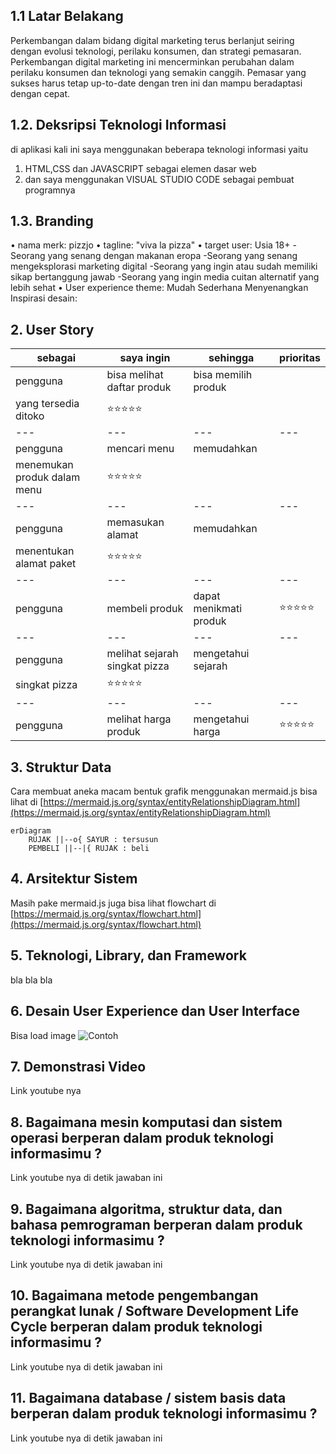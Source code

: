 ## 1.1 Latar Belakang

Perkembangan dalam bidang digital marketing terus berlanjut seiring dengan evolusi teknologi, perilaku konsumen, dan strategi pemasaran. Perkembangan digital marketing ini mencerminkan perubahan dalam perilaku konsumen dan teknologi yang semakin canggih. Pemasar yang sukses harus tetap up-to-date dengan tren ini dan mampu beradaptasi dengan cepat.

## 1.2. Deksripsi Teknologi Informasi

di aplikasi kali ini saya menggunakan beberapa teknologi informasi yaitu
1. HTML,CSS dan JAVASCRIPT sebagai elemen dasar web
2. dan saya menggunakan VISUAL STUDIO CODE sebagai pembuat programnya  


## 1.3. Branding

•	nama merk: pizzjo
•	tagline: "viva la pizza"
•	target user: Usia 18+
    -Seorang yang senang dengan makanan eropa 
    -Seorang yang senang mengeksplorasi marketing digital
    -Seorang yang ingin atau sudah memiliki sikap bertanggung jawab
    -Seorang yang ingin media cuitan alternatif yang lebih sehat
• User experience theme:
    Mudah
    Sederhana
    Menyenangkan
    Inspirasi desain:


## 2. User Story

sebagai | saya ingin | sehingga | prioritas
---|---|---|---
pengguna | bisa melihat daftar produk | bisa memilih produk
yang tersedia ditoko | ⭐⭐⭐⭐⭐
---|---|---|---
pengguna | mencari menu | memudahkan 
menemukan produk dalam menu | ⭐⭐⭐⭐⭐
---|---|---|---
pengguna | memasukan alamat | memudahkan
menentukan alamat paket | ⭐⭐⭐⭐⭐
---|---|---|---
pengguna | membeli produk | dapat menikmati produk | ⭐⭐⭐⭐⭐
---|---|---|---
pengguna | melihat sejarah singkat pizza | mengetahui sejarah 
singkat pizza  | ⭐⭐⭐⭐⭐
---|---|---|---
pengguna | melihat harga produk | mengetahui harga | ⭐⭐⭐⭐⭐




## 3. Struktur Data

Cara membuat aneka macam bentuk grafik menggunakan mermaid.js bisa lihat di [https://mermaid.js.org/syntax/entityRelationshipDiagram.html](https://mermaid.js.org/syntax/entityRelationshipDiagram.html) 

```mermaid
erDiagram
    RUJAK ||--o{ SAYUR : tersusun
    PEMBELI ||--|{ RUJAK : beli
```

## 4. Arsitektur Sistem

Masih pake mermaid.js juga bisa lihat flowchart di [https://mermaid.js.org/syntax/flowchart.html](https://mermaid.js.org/syntax/flowchart.html)

## 5. Teknologi, Library, dan Framework

bla bla bla

## 6. Desain User Experience dan User Interface

Bisa load image 
![Contoh](https://fastly.picsum.photos/id/318/536/354.jpg?hmac=Ixy-wle80nudIR_cmnF1iY2y6rMUH7_9sk-BP1fTpM8)

## 7. Demonstrasi Video

Link youtube nya

## 8. Bagaimana mesin komputasi dan sistem operasi berperan dalam produk teknologi informasimu ?

Link youtube nya di detik jawaban ini

## 9. Bagaimana algoritma, struktur data, dan bahasa pemrograman berperan dalam produk teknologi informasimu ?

Link youtube nya di detik jawaban ini

## 10. Bagaimana metode pengembangan perangkat lunak / Software Development Life Cycle berperan dalam produk teknologi informasimu ?

Link youtube nya di detik jawaban ini

## 11. Bagaimana database / sistem basis data berperan dalam produk teknologi informasimu ?

Link youtube nya di detik jawaban ini
